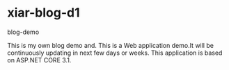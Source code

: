 # xiar-blog-d1
blog-demo

This is my own blog demo and.
This is a Web application demo.It will be continuously updating in next few days or weeks.
This application is based on ASP.NET CORE 3.1.
